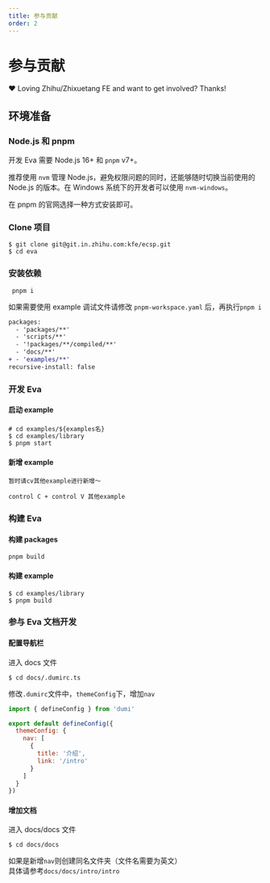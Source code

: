 ```yaml
---
title: 参与贡献
order: 2
---
```


# 参与贡献

❤️ Loving Zhihu/Zhixuetang FE and want to get involved? Thanks!

## 环境准备

### Node.js 和 pnpm

开发 Eva 需要 Node.js 16+ 和 `pnpm` v7+。

推荐使用 `nvm` 管理 Node.js，避免权限问题的同时，还能够随时切换当前使用的 Node.js 的版本。在 Windows 系统下的开发者可以使用 `nvm-windows`。

在 pnpm 的官网选择一种方式安装即可。

### Clone 项目

```shell
$ git clone git@git.in.zhihu.com:kfe/ecsp.git
$ cd eva
```

### 安装依赖

```shell
 pnpm i
```

如果需要使用 example 调试文件请修改 `pnpm-workspace.yaml` 后，再执行`pnpm i`

```diff
packages:
  - 'packages/**'
  - 'scripts/**'
  - '!packages/**/compiled/**'
  - 'docs/**'
+ - 'examples/**'
recursive-install: false

```

### 开发 Eva

#### 启动 example

```shell
# cd examples/${examples名}
$ cd examples/library
$ pnpm start
```

#### 新增 example

`暂时请cv其他example进行新增～`

```
control C + control V 其他example
```

### 构建 Eva

#### 构建 packages

```shell
pnpm build
```

#### 构建 example

```shell
$ cd examples/library
$ pnpm build
```

### 参与 Eva 文档开发

#### 配置导航栏

进入 docs 文件

```shell
$ cd docs/.dumirc.ts
```

修改`.dumirc`文件中，`themeConfig`下，增加`nav`

```js
import { defineConfig } from 'dumi'

export default defineConfig({
  themeConfig: {
    nav: [
      {
        title: '介绍',
        link: '/intro'
      }
    ]
  }
})
```

#### 增加文档

进入 docs/docs 文件

```shell
$ cd docs/docs
```

如果是新增`nav`则创建同名文件夹（文件名需要为英文）<br/>
具体请参考`docs/docs/intro/intro`
